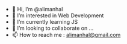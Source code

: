 - 👋 Hi, I’m @alimanhal
- 👀 I’m interested in Web Development 
- 🌱 I’m currently learning JS
- 💞️ I’m looking to collaborate on ...
- 📫 How to reach me : alimanhal@gmail.com 

<!---
alimanhal/alimanhal is a ✨ special ✨ repository because its `README.md` (this file) appears on your GitHub profile.
You can click the Preview link to take a look at your changes.
--->
